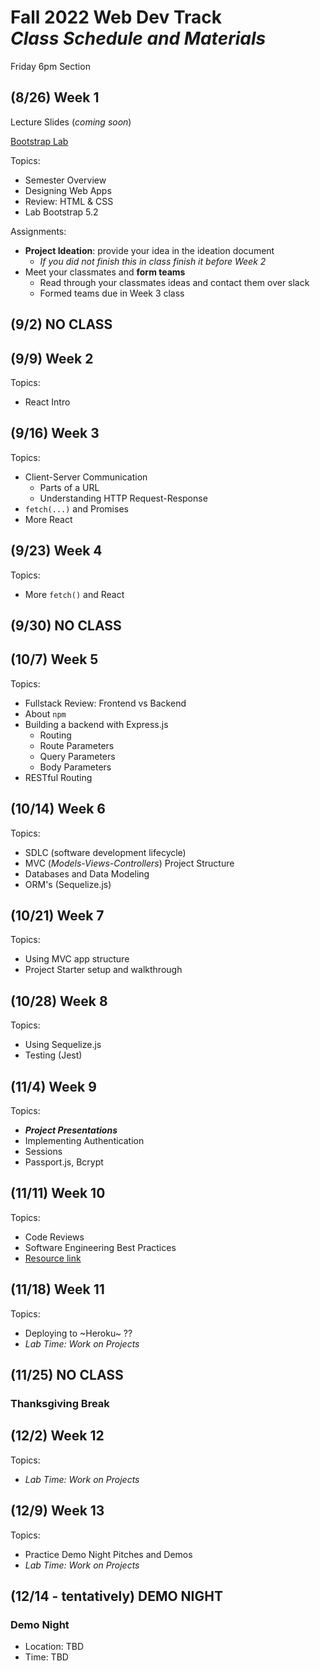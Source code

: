 
# Fall 2022 Web Dev Track <br />_Class Schedule and Materials_

Friday 6pm Section

## (8/26) Week 1

Lecture Slides (_coming soon_)

[Bootstrap Lab](https://github.com/CUNYTechPrep/lab-bootstrap-5.2)

Topics:

- Semester Overview
- Designing Web Apps
- Review: HTML & CSS
- Lab Bootstrap 5.2

Assignments:


- **Project Ideation**: provide your idea in the ideation document
    + *If you did not finish this in class finish it before Week 2*
- Meet your classmates and **form teams**
    + Read through your classmates ideas and contact them over slack
    + Formed teams due in Week 3 class

## (9/2) NO CLASS


## (9/9) Week 2

Topics:

- React Intro



## (9/16) Week 3


Topics:

- Client-Server Communication
    + Parts of a URL
    + Understanding HTTP Request-Response
- `fetch(...)` and Promises
- More React


## (9/23) Week 4

Topics:

- More `fetch()` and React

## (9/30) NO CLASS

## (10/7) Week 5


Topics:

- Fullstack Review: Frontend vs Backend
- About `npm`
- Building a backend with Express.js
    + Routing
    + Route Parameters
    + Query Parameters
    + Body Parameters
- RESTful Routing

## (10/14) Week 6

Topics:

- SDLC (software development lifecycle)
- MVC (_Models-Views-Controllers_) Project Structure
- Databases and Data Modeling
- ORM's (Sequelize.js)

## (10/21) Week 7


Topics:

- Using MVC app structure
- Project Starter setup and walkthrough


## (10/28) Week 8


Topics:

- Using Sequelize.js
- Testing (Jest)

## (11/4) Week 9

Topics:

- **_Project Presentations_**
- Implementing Authentication
- Sessions
- Passport.js, Bcrypt

## (11/11) Week 10


Topics:

- Code Reviews
- Software Engineering Best Practices
- [Resource link](http://web.mit.edu/6.005/www/fa16/classes/04-code-review/)

## (11/18) Week 11


Topics:

- Deploying to ~Heroku~ ??
- _Lab Time: Work on Projects_

## (11/25) NO CLASS

### Thanksgiving Break


## (12/2) Week 12

Topics:

- _Lab Time: Work on Projects_

## (12/9) Week 13

Topics:

- Practice Demo Night Pitches and Demos
- _Lab Time: Work on Projects_

## (12/14 - tentatively) DEMO NIGHT

### Demo Night

- Location: TBD
- Time: TBD
